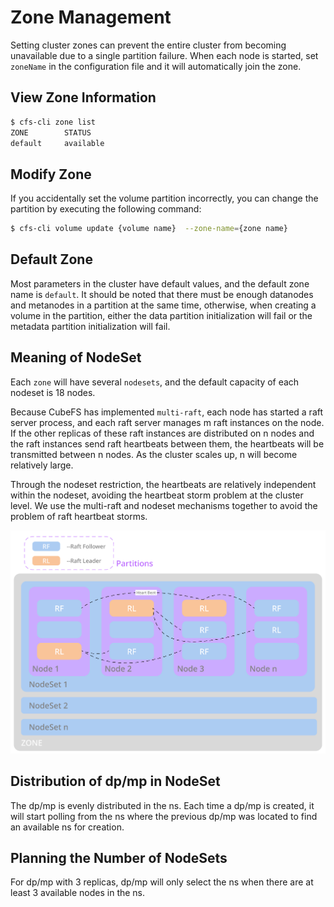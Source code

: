 # Zone Management

Setting cluster zones can prevent the entire cluster from becoming unavailable due to a single partition failure. When each node is started, set `zoneName` in the configuration file and it will automatically join the zone.

## View Zone Information

``` bash
$ cfs-cli zone list
ZONE        STATUS    
default     available
```

## Modify Zone

If you accidentally set the volume partition incorrectly, you can change the partition by executing the following command:

``` bash
$ cfs-cli volume update {volume name}  --zone-name={zone name}
```

## Default Zone

Most parameters in the cluster have default values, and the default zone name is `default`. It should be noted that there must be enough datanodes and metanodes in a partition at the same time, otherwise, when creating a volume in the partition, either the data partition initialization will fail or the metadata partition initialization will fail.

## Meaning of NodeSet

Each `zone` will have several `nodesets`, and the default capacity of each nodeset is 18 nodes.

Because CubeFS has implemented `multi-raft`, each node has started a raft server process, and each raft server manages m raft instances on the node. If the other replicas of these raft instances are distributed on n nodes and the raft instances send raft heartbeats between them, the heartbeats will be transmitted between n nodes. As the cluster scales up, n will become relatively large.

Through the nodeset restriction, the heartbeats are relatively independent within the nodeset, avoiding the heartbeat storm problem at the cluster level. We use the multi-raft and nodeset mechanisms together to avoid the problem of raft heartbeat storms.

![nodeset](./pic/nodeset.png)

## Distribution of dp/mp in NodeSet

The dp/mp is evenly distributed in the ns. Each time a dp/mp is created, it will start polling from the ns where the previous dp/mp was located to find an available ns for creation.

## Planning the Number of NodeSets

For dp/mp with 3 replicas, dp/mp will only select the ns when there are at least 3 available nodes in the ns. 